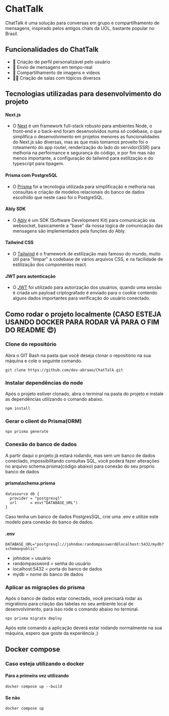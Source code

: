 # ChatTalk

ChatTalk é uma solução para conversas em grupo e compartilhamento de mensagens, inspirado pelos antigos chats da UOL, bastante popular no Brasil.


## Funcionalidades do ChatTalk

- 👤 Criação de perfil personalizável pelo usuário
- 📨 Envio de mensagens em tempo-real
- 📸 Compartilhamento de imagens e vídeos
- 👯‍♂️ Criação de salas com tópicos diversos

## Tecnologias utilizadas para desenvolvimento do projeto

#### Next.js
- O [Next](https://nextjs.org/) é um framework full-stack robusto para ambientes Node, o front-end e o back-end foram desenvolvidos numa só codebase, o que simplifica o desenvolvimento em projetos menores
as funcionalidades do Next.js são diversas, mas as que mais tomamos proveito foi o roteamento do app router, renderização do lado do servidor(SSR) para melhoria na performance e segurança do código, e por fim mas não menos importante, a configuração do tailwind para estilização e do typescript para tipagem.

#### Prisma com PostgreSQL
- O [Prisma](https://www.prisma.io/) foi a tecnologia utilizada para simplificação e melhoria nas consultas e criação de modelos relacionais do banco de dados escolhido que neste caso foi o PostgreSQL.

#### Ably SDK 
- O [Ably](https://ably.com/) é um SDK (Software Development Kit) para comunicação via websocket, basicamente a "base" da nossa lógica de comunicação das mensagens são implementados pela funções do Ably.

#### Tailwind CSS
- O [Tailwind](https://tailwindcss.com/) é o framework de estilização mais famoso do mundo, muito útil para "limpar" a codebase de vários arquivos CSS, e na facilidade de estilização dos componentes react.
 
#### JWT para autenticação
- O [JWT](https://jwt.io/) foi utilizado para autorização dos usuários, quando uma sessão é criada um payload criptografado é enviado para o cookie contendo alguns dados importantes para verificação do usuário conectado.

## Como rodar o projeto localmente (CASO ESTEJA USANDO DOCKER PARA RODAR VÁ PARA O FIM DO README 😍)

### Clone do repositório

Abra o GIT Bash na pasta que você deseja clonar o repositório na sua máquina e cole o seguinte comando.
```
git clone https://github.com/dev-abraao/ChatTalk.git
```

### Instalar dependências do node

Após o projeto estiver clonado, abra o terminal na pasta do projeto e instale as dependências utilizando o comando abaixo.
```
npm install
```

### Gerar o client do Prisma(ORM)
```
npx prisma generate
```

### Conexão do banco de dados
A partir daqui o projeto já estará rodando, mas sem um banco de dados conectado, impossibilitando consultas SQL, você poderá fazer alterações no arquivo schema.prisma(código abaixo) para conexão do seu proprio banco de dados

#### prisma\schema.prisma
```
datasource db {
  provider = "postgresql"
  url      = env("DATABASE_URL")
}
```
Caso tenha um banco de dados PostgresSQL, crie uma .env e utilize este modelo para conexão do banco de dados.
#### .env
```
DATABASE_URL="postgresql://johndoe:randompassword@localhost:5432/mydb?schema=public"
```
- johndoe = usuário
- randompassword = senha do usuário
- localhost:5432 = porta do banco de dados
- mydb = nome do banco de dados

### Aplicar as migrações do prisma
Após o banco de dados estar conectado, você precisará rodar as migrations para criação das tabelas no seu ambiente local de desenvolvimento, para isso rode o comando abaixo no terminal.

```
npx prisma migrate deploy
```

Após este comando a aplicação deverá estar rodando normalmente na sua máquina, espero que goste da experiência ;)

## Docker compose

### Caso esteja utilizando o docker

#### Para a primeira vez utilizando 
```
docker compose up --build
```

#### Se não 
```
docker compose up
```




